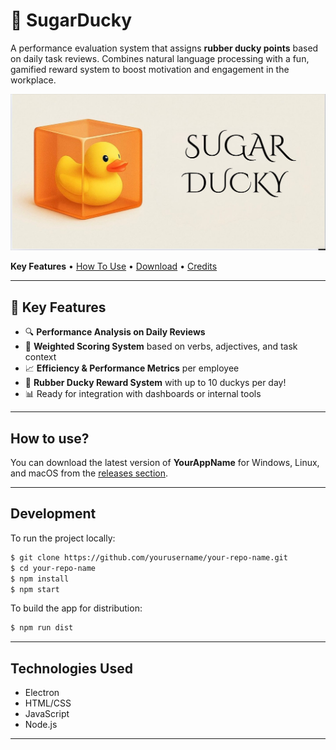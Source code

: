# 🐤 SugarDucky

A performance evaluation system that assigns **rubber ducky points** based on daily task reviews. Combines natural language processing with a fun, gamified reward system to boost motivation and engagement in the workplace.

![SugarDucky Banner](./SugarDucky.jpeg)

**Key Features** • [How To Use](#how-to-use) • [Download](#how-to-use) • [Credits](#technologies-used) 

---

## 🚀 Key Features

- 🔍 **Performance Analysis on Daily Reviews**
- 🎯 **Weighted Scoring System** based on verbs, adjectives, and task context
- 📈 **Efficiency & Performance Metrics** per employee
- 🐤 **Rubber Ducky Reward System** with up to 10 duckys per day!
- 📊 Ready for integration with dashboards or internal tools

---



## How to use?

You can download the latest version of **YourAppName** for Windows, Linux, and macOS from the [releases section](https://github.com/yourusername/your-repo-name/releases/latest).

---

## Development

To run the project locally:

```bash
$ git clone https://github.com/yourusername/your-repo-name.git
$ cd your-repo-name
$ npm install
$ npm start
```

To build the app for distribution:

```bash
$ npm run dist
```

---

## Technologies Used

- Electron
- HTML/CSS
- JavaScript
- Node.js

---
